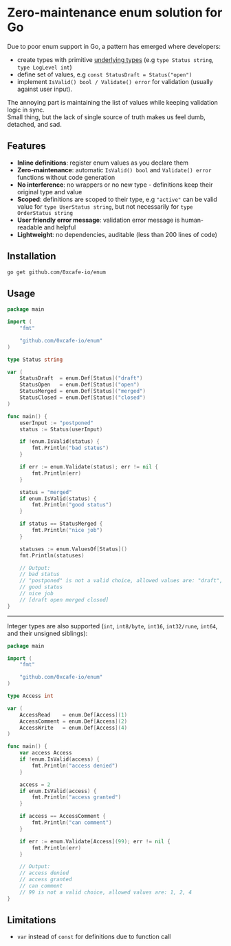 # Zero-maintenance enum solution for Go

Due to poor enum support in Go, a pattern has emerged where developers:

- create types with primitive [underlying types](https://go.dev/ref/spec#Underlying_types) (e.g `type Status string`,
  `type LogLevel int`)
- define set of values, e.g `const StatusDraft = Status("open")`
- implement `IsValid() bool / Validate() error` for validation (usually against user input).

The annoying part is maintaining the list of values while keeping validation logic in sync.  
Small thing, but the lack of single source of truth makes us feel dumb, detached, and sad.

## Features

- **Inline definitions**: register enum values as you declare them
- **Zero-maintenance**: automatic `IsValid() bool` and `Validate() error` functions without code generation
- **No interference**: no wrappers or no new type - definitions keep their original type and value
- **Scoped**: definitions are scoped to their type, e.g `"active"` can be valid value for `type UserStatus string`, but
  not
  necessarily for `type OrderStatus string`
- **User friendly error message**: validation error message is human-readable and helpful
- **Lightweight**: no dependencies, auditable (less than 200 lines of code)

## Installation

```bash
go get github.com/0xcafe-io/enum
```

## Usage

```go
package main

import (
	"fmt"

	"github.com/0xcafe-io/enum"
)

type Status string

var (
	StatusDraft  = enum.Def[Status]("draft")
	StatusOpen   = enum.Def[Status]("open")
	StatusMerged = enum.Def[Status]("merged")
	StatusClosed = enum.Def[Status]("closed")
)

func main() {
	userInput := "postponed"
	status := Status(userInput)

	if !enum.IsValid(status) {
		fmt.Println("bad status")
	}

	if err := enum.Validate(status); err != nil {
		fmt.Println(err)
	}

	status = "merged"
	if enum.IsValid(status) {
		fmt.Println("good status")
	}

	if status == StatusMerged {
		fmt.Println("nice job")
	}

	statuses := enum.ValuesOf[Status]()
	fmt.Println(statuses)

	// Output:
	// bad status
	// "postponed" is not a valid choice, allowed values are: "draft", "open", "merged", "closed"
	// good status
	// nice job
	// [draft open merged closed]
}
```

---

Integer types are also supported (`int`, `int8/byte`, `int16`, `int32/rune`, `int64`, and their unsigned siblings):

```go
package main

import (
	"fmt"

	"github.com/0xcafe-io/enum"
)

type Access int

var (
	AccessRead    = enum.Def[Access](1)
	AccessComment = enum.Def[Access](2)
	AccessWrite   = enum.Def[Access](4)
)

func main() {
	var access Access
	if !enum.IsValid(access) {
		fmt.Println("access denied")
	}

	access = 2
	if enum.IsValid(access) {
		fmt.Println("access granted")
	}

	if access == AccessComment {
		fmt.Println("can comment")
	}

	if err := enum.Validate[Access](99); err != nil {
		fmt.Println(err)
	}

	// Output:
	// access denied
	// access granted
	// can comment
	// 99 is not a valid choice, allowed values are: 1, 2, 4
}
```

## Limitations

- `var` instead of `const` for definitions due to function call
